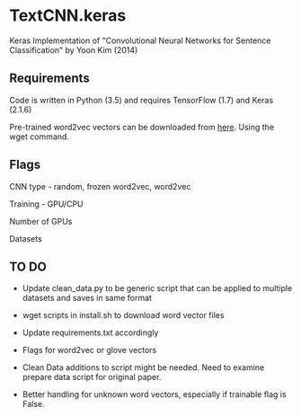 # TextCNN.keras

Keras Implementation of "Convolutional Neural Networks for Sentence Classification" by Yoon Kim (2014)

## Requirements

Code is written in Python (3.5) and requires TensorFlow (1.7) and Keras (2.1.6)

Pre-trained word2vec vectors can be downloaded from [here](https://s3.amazonaws.com/dl4j-distribution/GoogleNews-vectors-negative300.bin.gz). Using the wget command. 

## Flags

CNN type - random, frozen word2vec, word2vec 

Training - GPU/CPU

Number of GPUs

Datasets 

## TO DO
* Update clean_data.py to be generic script that can be applied to multiple datasets and saves in same format

* wget scripts in install.sh to download word vector files

* Update requirements.txt accordingly

* Flags for word2vec or glove vectors

* Clean Data additions to script might be needed. Need to examine prepare data script for original paper. 

* Better handling for unknown word vectors, especially if trainable flag is False. 
